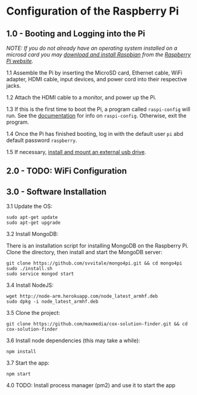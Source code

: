 # Configuration of the Raspberry Pi

## 1.0 - Booting and Logging into the Pi

*NOTE: If you do not already have an operating system installed on a microsd card you may [download and install Raspbian](http://www.raspberrypi.org/downloads/) from the [Raspberry Pi website](http://www.raspberrypi.org/).*

1.1 Assemble the Pi by inserting the MicroSD card, Ethernet cable, WiFi adapter, HDMI cable, input devices, and power cord into their respective jacks.

1.2 Attach the HDMI cable to a monitor, and power up the Pi.

1.3 If this is the first time to boot the Pi, a program called `raspi-config` will run. See the [documentation](http://elinux.org/RPi_raspi-config) for info on `raspi-config`. Otherwise, exit the program.

1.4 Once the Pi has finished booting, log in with the default user `pi` abd default password `raspberry`.

1.5 If necessary, [install and mount an external usb drive](http://www.raspberrypi.org/forums/viewtopic.php?t=38429).

## 2.0 - TODO: WiFi Configuration

## 3.0 - Software Installation

3.1 Update the OS:

	sudo apt-get update
	sudo apt-get upgrade

3.2 Install MongoDB:

There is an installation script for installing MongoDB on the Raspberry Pi. Clone the directory, then install and start the MongoDB server:

	git clone https://github.com/svvitale/mongo4pi.git && cd mongo4pi
	sudo ./install.sh
	sudo service mongod start

3.4 Install NodeJS:

	wget http://node-arm.herokuapp.com/node_latest_armhf.deb
	sudo dpkg -i node_latest_armhf.deb

3.5 Clone the project:

	git clone https://github.com/maxmedia/cox-solution-finder.git && cd cox-solution-finder

3.6 Install node dependencies (this may take a while):

	npm install

3.7 Start the app:

	npm start

4.0 TODO: Install process manager (pm2) and use it to start the app